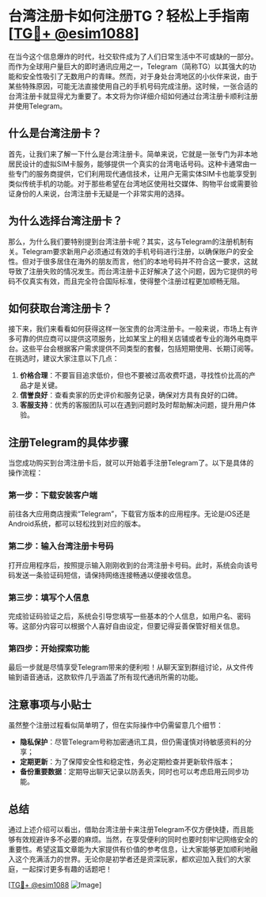 # 台湾注册卡如何注册TG？轻松上手指南[[TG💪+ @esim1088](https://t.me/s/esim1088)]

在当今这个信息爆炸的时代，社交软件成为了人们日常生活中不可或缺的一部分。而作为全球用户量巨大的即时通讯应用之一，Telegram（简称TG）以其强大的功能和安全性吸引了无数用户的青睐。然而，对于身处台湾地区的小伙伴来说，由于某些特殊原因，可能无法直接使用自己的手机号码完成注册。这时候，一张合适的台湾注册卡就显得尤为重要了。本文将为你详细介绍如何通过台湾注册卡顺利注册并使用Telegram。

## 什么是台湾注册卡？

首先，让我们来了解一下什么是台湾注册卡。简单来说，它就是一张专门为非本地居民设计的虚拟SIM卡服务，能够提供一个真实的台湾电话号码。这种卡通常由一些专门的服务商提供，它们利用现代通信技术，让用户无需实体SIM卡也能享受到类似传统手机的功能。对于那些希望在台湾地区使用社交媒体、购物平台或需要验证身份的人来说，台湾注册卡无疑是一个非常实用的选择。

## 为什么选择台湾注册卡？

那么，为什么我们要特别提到台湾注册卡呢？其实，这与Telegram的注册机制有关。Telegram要求新用户必须通过有效的手机号码进行注册，以确保账户的安全性。但对于很多居住在海外的朋友而言，他们的本地号码并不符合这一要求，这就导致了注册失败的情况发生。而台湾注册卡正好解决了这个问题，因为它提供的号码不仅真实有效，而且完全符合国际标准，使得整个注册过程更加顺畅无阻。

## 如何获取台湾注册卡？

接下来，我们来看看如何获得这样一张宝贵的台湾注册卡。一般来说，市场上有许多可靠的供应商可以提供这项服务，比如某宝上的相关店铺或者专业的海外电商平台。这些平台会根据客户需求提供不同类型的套餐，包括短期使用、长期订阅等。在挑选时，建议大家注意以下几点：

1. **价格合理**：不要盲目追求低价，但也不要被过高收费吓退，寻找性价比高的产品才是关键。
2. **信誉良好**：查看卖家的历史评价和服务记录，确保对方具有良好的口碑。
3. **客服支持**：优秀的客服团队可以在遇到问题时及时帮助解决问题，提升用户体验。

## 注册Telegram的具体步骤

当您成功购买到台湾注册卡后，就可以开始着手注册Telegram了。以下是具体的操作流程：

### 第一步：下载安装客户端
前往各大应用商店搜索“Telegram”，下载官方版本的应用程序。无论是iOS还是Android系统，都可以轻松找到对应的版本。

### 第二步：输入台湾注册卡号码
打开应用程序后，按照提示输入刚刚收到的台湾注册卡号码。此时，系统会向该号码发送一条验证码短信，请保持网络连接畅通以便接收信息。

### 第三步：填写个人信息
完成验证码验证之后，系统会引导您填写一些基本的个人信息，如用户名、密码等。这部分内容可以根据个人喜好自由设定，但要记得妥善保管好相关信息。

### 第四步：开始探索功能
最后一步就是尽情享受Telegram带来的便利啦！从聊天室到群组讨论，从文件传输到语音通话，这款软件几乎涵盖了所有现代通讯所需的功能。

## 注意事项与小贴士

虽然整个注册过程看似简单明了，但在实际操作中仍需留意几个细节：

- **隐私保护**：尽管Telegram号称加密通讯工具，但仍需谨慎对待敏感资料的分享；
- **定期更新**：为了保障安全性和稳定性，务必定期检查并更新软件版本；
- **备份重要数据**：定期导出聊天记录以防丢失，同时也可以考虑启用云同步功能。

## 总结

通过上述介绍可以看出，借助台湾注册卡来注册Telegram不仅方便快捷，而且能够有效规避许多不必要的麻烦。当然，在享受便利的同时也要时刻牢记网络安全的重要性。希望这篇文章能为大家提供有价值的参考信息，让大家能够更加顺利地融入这个充满活力的世界。无论你是初学者还是资深玩家，都欢迎加入我们的大家庭，一起探讨更多有趣的话题吧！

[[TG💪+ @esim1088](https://t.me/s/esim1088) ![Image](https://i.postimg.cc/4NQfJmqS/Snipaste-2025-05-13-00-14-12.png)]